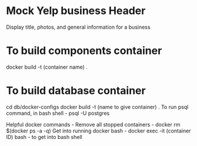 # Mock Yelp business Header
Display title, photos, and general information for a business

# To build components container
docker build -t (container name) .

# To build database container
cd db/docker-configs
docker build -t (name to give container) .
To run psql command, in bash shell - psql -U postgres 

Helpful docker commands - 
Remove all stopped containers - docker rm $(docker ps -a -q)
Get into running docker bash - docker exec -it (container ID) bash - to get into bash shell
